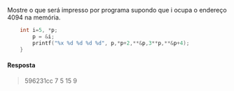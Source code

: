 Mostre o que será impresso por programa supondo que i ocupa o endereço 4094 na memória.

```c
    int i=5, *p;
        p = &i;
        printf("%x %d %d %d %d", p,*p+2,**&p,3**p,**&p+4);
    }
```

#### Resposta

> 596231cc 7 5 15 9
